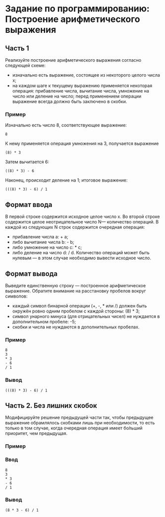 # Задание по программированию: Построение арифметического выражения
## Часть 1
Реализуйте построение арифметического выражения согласно следующей схеме:
* изначально есть выражение, состоящее из некоторого целого числа x;
* на каждом шаге к текущему выражению применяется некоторая операция: прибавление числа, вычитание числа, умножение на число или деление на число; перед применением операции выражение всегда должно быть заключено в скобки.
### Пример
Изначально есть число 8, соответствующее выражение:
```
8
```
К нему применяется операция умножения на 3, получается выражение
```
(8) * 3
```
Затем вычитается 6:
```
((8) * 3) - 6
```
Наконец, происходит деление на 1; итоговое выражение:
```
(((8) * 3) - 6) / 1
```
## Формат ввода
В первой строке содержится исходное целое число x. Во второй строке содержится целое неотрицательное число N— количество операций. В каждой из следующих N строк содержится очередная операция:
* прибавление числа a: + a;
* либо вычитание числа b: - b;
* либо умножение на число c: * c;
* либо деление на число d: / d.
Количество операций может быть нулевым — в этом случае необходимо вывести исходное число.
## Формат вывода
Выведите единственную строку — построенное арифметическое выражение.
Обратите внимание на расстановку пробелов вокруг символов:
* каждый символ бинарной операции (+, -, * или /) должен быть окружён ровно одним пробелом с каждой стороны: (8) * 3;
* символ унарного минуса (для отрицательных чисел) не нуждается в дополнительном пробеле: -5;
* скобки и числа не нуждаются в дополнительных пробелах.
### Пример
```
8
3
* 3
- 6
/ 1
```
### Вывод
```
(((8) * 3) - 6) / 1
```

## Часть 2. Без лишних скобок
Модифицируйте решение предыдущей части так, чтобы предыдущее выражение обрамлялось скобками лишь при необходимости, то есть только в том случае, когда очередная операция имеет бо́льший приоритет, чем предыдущая.
### Пример
### Ввод
```
8
3
* 3
- 6
/ 1
```
### Вывод
```
(8 * 3 - 6) / 1
```
